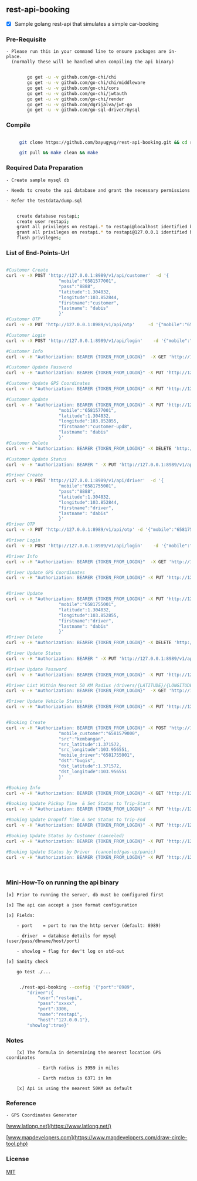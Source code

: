 ## rest-api-booking

* [x] Sample golang rest-api that simulates a simple car-booking


### Pre-Requisite
	
	- Please run this in your command line to ensure packages are in-place.
	  (normally these will be handled when compiling the api binary)
	
```sh

		go get -u -v github.com/go-chi/chi
		go get -u -v github.com/go-chi/chi/middleware
		go get -u -v github.com/go-chi/cors
		go get -u -v github.com/go-chi/jwtauth
		go get -u -v github.com/go-chi/render
		go get -u -v github.com/dgrijalva/jwt-go
		go get -u -v github.com/go-sql-driver/mysql

```

### Compile

```sh

     git clone https://github.com/bayugyug/rest-api-booking.git && cd rest-api-booking

     git pull && make clean && make

```

### Required Data Preparation

    - Create sample mysql db
	
	- Needs to create the api database and grant the necessary permissions
	
	- Refer the testdata/dump.sql
	
```sh

	create database restapi;
	create user restapi;
	grant all privileges on restapi.* to restapi@localhost identified by 'xxxx';
	grant all privileges on restapi.* to restapi@127.0.0.1 identified by 'xxxx';
	flush privileges;

```

### List of End-Points-Url


```sh

#Customer Create
curl -v -X POST 'http://127.0.0.1:8989/v1/api/customer'  -d '{
					"mobile":"6581577001",
					"pass":"8888",
					"latitude":1.304832,
					"longitude":103.852844,
					"firstname":"customer",
					"lastname": "dabis"
					}'
#Customer OTP
curl -v -X PUT 'http://127.0.0.1:8989/v1/api/otp'     -d '{"mobile":"6581577001","otp":"07814","type":"customer"}'

#Customer Login			
curl -v -X POST 'http://127.0.0.1:8989/v1/api/login'    -d '{"mobile":"6581577001","pass":"8888","type":"customer"}'

#Customer Info	
curl -v -H "Authorization: BEARER {TOKEN_FROM_LOGIN}"  -X GET 'http://127.0.0.1:8989/v1/api/customer/6581577001' 

#Customer Update Password
curl -v -H "Authorization: BEARER {TOKEN_FROM_LOGIN}" -X PUT 'http://127.0.0.1:8989/v1/api/password/customer'   -d '{"mobile":"6581577001","pass":"1234"}'

#Customer Update GPS Coordinates	
curl -v -H "Authorization: BEARER {TOKEN_FROM_LOGIN}" -X PUT 'http://127.0.0.1:8989/v1/api/location'   -d '{"mobile":"6581577001","type":"customer","latitude":1.35821,"longitude":103.85615}'

#Customer Update
curl -v -H "Authorization: BEARER {TOKEN_FROM_LOGIN}" -X PUT 'http://127.0.0.1:8989/v1/api/customer'  -d '{
					"mobile":"6581577001",
					"latitude":1.304832,
					"longitude":103.852855,
					"firstname":"customer-upd8",
					"lastname": "dabis"
					}'
#Customer Delete	
curl -v -H "Authorization: BEARER {TOKEN_FROM_LOGIN}" -X DELETE 'http://127.0.0.1:8989/v1/api/customer/6581577001' 

#Customer Update Status		
curl -v -H "Authorization: BEARER " -X PUT 'http://127.0.0.1:8989/v1/api/status/customer/6581577001/active'

#Driver Create
curl -v -X POST 'http://127.0.0.1:8989/v1/api/driver'  -d '{
					"mobile":"6581755001",
					"pass":"8888",
					"latitude":1.304832,
					"longitude":103.852844,
					"firstname":"driver",
					"lastname": "dabis"
					}'
#Driver OTP
curl -v -X PUT 'http://127.0.0.1:8989/v1/api/otp' -d '{"mobile":"6581755001","otp":"03790","type":"driver"}'

#Driver Login			
curl -v -X POST 'http://127.0.0.1:8989/v1/api/login'    -d '{"mobile":"6581755001","pass":"8888","type":"driver"}'

#Driver Info	
curl -v -H "Authorization: BEARER {TOKEN_FROM_LOGIN}"  -X GET 'http://127.0.0.1:8989/v1/api/driver/6581755001' 

#Driver Update GPS Coordinates	
curl -v -H "Authorization: BEARER {TOKEN_FROM_LOGIN}" -X PUT 'http://127.0.0.1:8989/v1/api/location'   -d '{"mobile":"6581755001","type":"driver","latitude":1.35991,"longitude":102.85615}'


#Driver Update
curl -v -H "Authorization: BEARER {TOKEN_FROM_LOGIN}" -X PUT 'http://127.0.0.1:8989/v1/api/driver'  -d '{
					"mobile":"6581755001",
					"latitude":1.304832,
					"longitude":103.852855,
					"firstname":"driver",
					"lastname": "dabis"
					}'
#Driver Delete	
curl -v -H "Authorization: BEARER {TOKEN_FROM_LOGIN}" -X DELETE 'http://127.0.0.1:8989/v1/api/driver/6581755001'

#Driver Update Status		
curl -v -H "Authorization: BEARER " -X PUT 'http://127.0.0.1:8989/v1/api/status/driver/6581755001/active' 

#Driver Update Password
curl -v -H "Authorization: BEARER {TOKEN_FROM_LOGIN}" -X PUT 'http://127.0.0.1:8989/v1/api/password/driver'   -d '{"mobile":"6581755001","pass":"1234"}'

#Driver List Within Nearest 50 KM Radius /drivers/{LATITUDE}/{LONGITUDE}
curl -v -H "Authorization: BEARER {TOKEN_FROM_LOGIN}"  -X GET 'http://127.0.0.1:8989/v1/api/drivers/1.336209/103.737326'     

#Driver Update Vehicle Status
curl -v -H "Authorization: BEARER {TOKEN_FROM_LOGIN}" -X PUT 'http://127.0.0.1:8989/v1/api/vehiclestatus'   -d '{"mobile":"6581755001","status":"canceled","latitude":1.35991,"longitude":102.85615}'


#Booking Create
curl -v -H "Authorization: BEARER {TOKEN_FROM_LOGIN}" -X POST 'http://127.0.0.1:8989/v1/api/booking'  -d '{
					"mobile_customer":"6581579000",
					"src":"kembangan",
					"src_latitude":1.371572,
					"src_longitude":103.956551,
					"mobile_driver":"6581755001",
					"dst":"bugis",
					"dst_latitude":1.371572,
					"dst_longitude":103.956551
					}'

#Booking Info
curl -v -H "Authorization: BEARER {TOKEN_FROM_LOGIN}" -X GET 'http://127.0.0.1:8989/v1/api/booking/4'   

#Booking Update Pickup Time  & Set Status to Trip-Start
curl -v -H "Authorization: BEARER {TOKEN_FROM_LOGIN}" -X PUT 'http://127.0.0.1:8989/v1/api/booking/pickup-time/4'   

#Booking Update Dropoff Time & Set Status to Trip-End
curl -v -H "Authorization: BEARER {TOKEN_FROM_LOGIN}" -X PUT 'http://127.0.0.1:8989/v1/api/booking/dropoff-time/4'   

#Booking Update Status by Customer (canceled)
curl -v -H "Authorization: BEARER {TOKEN_FROM_LOGIN}" -X PUT 'http://127.0.0.1:8989/v1/api/booking/status/customer/4'   

#Booking Update Status by Driver  (canceled/gas-up/panic)
curl -v -H "Authorization: BEARER {TOKEN_FROM_LOGIN}" -X PUT 'http://127.0.0.1:8989/v1/api/booking/status/driver/4/{canceled|gas-up|panic}' 




```


### Mini-How-To on running the api binary

	[x] Prior to running the server, db must be configured first 
	
    [x] The api can accept a json format configuration
	
	[x] Fields:
	
		- port    = port to run the http server (default: 8989)
		
		- driver  = database details for mysql  (user/pass/dbname/host/port)
		
		- showlog = flag for dev't log on std-out
		
	[x] Sanity check
	    
		go test ./...
	
	
```sh

	 ./rest-api-booking --config '{"port":"8989",
		"driver":{
			"user":"restapi",
			"pass":"xxxxx",
			"port":3306,
			"name":"restapi",
			"host":"127.0.0.1"},
		"showlog":true}'


```

### Notes

        [x] The formula in determining the nearest location GPS coordinates

                - Earth radius is 3959 in miles

                - Earth radius is 6371 in km

        [x] Api is using the nearest 50KM as default



### Reference
	
	- GPS Coordinates Generator
	
[www.latlong.net](https://www.latlong.net/)

[www.mapdevelopers.com](https://www.mapdevelopers.com/draw-circle-tool.php)


### License

[MIT](https://bayugyug.mit-license.org/)


